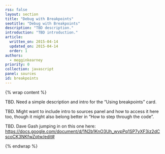 ```yaml
---
rss: false
layout: section
title: "Debug with Breakpoints"
seotitle: "Debug with Breakpoints"
description: "TBD description."
introduction: "TBD introduction."
article:
  written_on: 2015-04-14
  updated_on: 2015-04-14
  order: 1
authors:
  - megginkearney
priority: 0
collection: javascript
panel: sources
id: breakpoints
---
```


{% wrap content %}

TBD. Need a simple description and intro for the “Using breakpoints” card.

TBD. Might want to include intro to sources panel and how to access it here too, though it might also belong better in “How to step through the code”.

TBD. Dave Gash jumping in on this one here: https://docs.google.com/document/d/1N2b1KnO3Uh_wvpPq1SP7yXF3iz2dCscoCK3NKfwZqtw/edit# 

{% endwrap %}